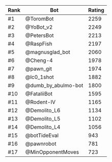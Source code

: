 Rank|Bot|Rating
---|---|---
#1|@ToromBot|2259
#2|@YoBot_v2|2249
#3|@PetersBot|2213
#4|@RaspFish|2197
#5|@magnusglad_bot|2060
#6|@Cheng-4|1978
#7|@pawn_git|1974
#8|@lc0_1shot|1882
#9|@dumb_by_abulmo-bot|1800
#10|@FataliiBot|1595
#11|@Rodent-IV|1165
#12|@Demolito_L6|1134
#13|@Demolito_L5|1102
#14|@Demolito_L4|1056
#15|@botTideEval|943
#16|@pawnrobot|781
#17|@MinOpponentMoves|723

